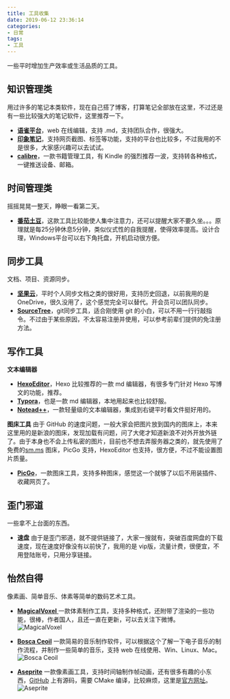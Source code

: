 ```yaml
---
title: 工具收集
date: 2019-06-12 23:36:14
categories:
- 日常
tags:
- 工具
---
```

一些平时增加生产效率或生活品质的工具。
<!--more-->
## 知识管理类
用过许多的笔记本类软件，现在自己搭了博客，打算笔记全部放在这里，不过还是有一些比较强大的笔记软件，这里推荐一下。
- [**语雀平台**](https://www.yuque.com/)，web 在线编辑，支持 .md，支持团队合作，很强大。
- [**印象笔记**](https://www.yinxiang.com/)，支持网页截图、标签等功能，支持的平台也比较多，不过我用的不是很多，大家感兴趣可以去试试。
- [**calibre**](https://calibre-ebook.com/)，一款书籍管理工具，有 Kindle 的强烈推荐一波，支持转各种格式，一键推送设备、邮箱。

## 时间管理类
摇摇晃晃一整天，睁眼一看第二天。
- [**番茄土豆**](https://www.pomotodo.com/)，这款工具比较能使人集中注意力，还可以提醒大家不要久坐。。。原理就是每25分钟休息5分钟，类似仪式性的自我提醒，使得效率提高。设计合理，Windows平台可以右下角托盘，开机启动很方便。

## 同步工具
文档、项目、资源同步。
- [**坚果云**](https://www.jianguoyun.com/)，平时个人同步文档之类的很好用，支持历史回退，以前我用的是 OneDrive，很久没用了，这个感觉完全可以替代。开会员可以团队同步。
- [**SourceTree**](https://www.sourcetreeapp.com/)，git同步工具，适合刚使用 git 的小白，可以不用一行行敲指令。不过由于某些原因，不太容易注册并使用，可以参考前辈们提供的免注册方法。

## 写作工具

**文本编辑器**
- [**HexoEditor**](https://github.com/zhuzhuyule/HexoEditor)，Hexo 比较推荐的一款 md 编辑器，有很多专门针对 Hexo 写博文的功能，推荐。
- [**Typora**](https://www.typora.io/)，也是一款 md 编辑器，本地用起来也比较舒服。
- [**Notead++**](https://notepad-plus-plus.org/)，一款轻量级的文本编辑器，集成到右键平时看文件挺好用的。

**图床工具**
由于 GitHub 的速度问题，一般大家会把图片放到国内的图床上，本来这里用的是新浪的图床，发现加载有问题，问了大佬才知道新浪不对外开放外链了。由于本身也不会上传私密的图片，目前也不想去弄服务器之类的，就先使用了免费的[sm.ms](https://sm.ms/) 图床，PicGo 支持，HexoEditor 也支持，很方便，不过不能设置图片质量。
- [**PicGo**](https://molunerfinn.com/PicGo/)，一款图床工具，支持多种图床，感觉这一个就够了以后不用装插件、收藏网页了。

## 歪门邪道
一些拿不上台面的东西。
- **速盘**  由于是歪门邪道，就不提供链接了，大家一搜就有，突破百度网盘的下载速度，现在速度好像没有以前快了，我用的是 vip版，流量计费，很便宜，不用登陆账号，只用分享链接。

## 怡然自得
像素画、简单音乐、体素等简单的数码艺术工具。
- [**MagicalVoxel** ](https://ephtracy.github.io/) 一款体素制作工具，支持多种格式，还附带了渲染的一些功能，很棒，作者国人，且还一直在更新，可以去关注下微博。
![MagicalVoxel](https://i.loli.net/2019/06/14/5d0360043384288036.png)

- [**Bosca Ceoil**](https://boscaceoil.net/) 一款简易的音乐制作软件，可以根据这个了解一下电子音乐的制作流程，并制作一些简单的音乐，支持 web 在线使用、Win、Linux、Mac。
![Bosca Ceoil](https://i.loli.net/2019/06/14/5d036117b4a7656920.png)

- [**Aseprite**](https://store.steampowered.com/app/431730/Aseprite/?l=schinese&curator_clanid=31406066) 一款像素画工具，支持时间轴制作帧动画，还有很多有趣的小东西，[GitHub](https://github.com/aseprite/aseprite) 上有源码，需要 CMake 编译，比较麻烦，这里是[官方网址](https://www.aseprite.org/)。
![Aseprite](https://i.loli.net/2019/06/14/5d0362538857293897.png)
